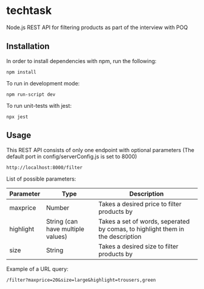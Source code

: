 # techtask
Node.js REST API for filtering products as part of the interview with POQ

## Installation

In order to install dependencies with npm, run the following:

```
npm install
```

To run in development mode:

```
npm run-script dev
```

To run unit-tests with jest:

```
npx jest
```

## Usage

This REST API consists of only one endpoint with optional parameters (The default port in config/serverConfig.js is set to 8000)

```
http://localhost:8000/filter
```

List of possible parameters:

Parameter | Type | Description
--------- | ---------- | -----------
maxprice | Number | Takes a desired price to filter products by
highlight | String (can have multiple values) |  Takes a set of words, seperated by comas, to highlight them in the description
size | String | Takes a desired size to filter products by

Example of a URL query:

```
/filter?maxprice=20&size=large&highlight=trousers,green
```
